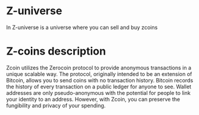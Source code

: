 # Z-universe
In Z-universe is a universe where you can sell and buy zcoins 

# Z-coins description
  Zcoin utilizes the Zerocoin protocol to provide anonymous transactions in a unique scalable way. The protocol, originally intended to be an extension of Bitcoin, allows you to send coins with no transaction history. Bitcoin records the history of every transaction on a public ledger for anyone to see. Wallet addresses are only pseudo-anonymous with the potential for people to link your identity to an address. However, with Zcoin, you can preserve the fungibility and privacy of your spending.


